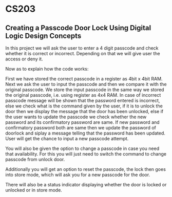 # CS203

## Creating a Passcode Door Lock Using Digital Logic Design Concepts

In this project we will ask the user to enter a 4 digit passcode and check whether it is correct or incorrect. Depending on that we will give user the access or deny it.

Now as to explain how the code works:

First we have stored the correct passcode in a register as 4bit x 4bit RAM.
Next we ask the user to input the passcode and then we compare it with the original passcode. We store the input passcode in the same way we stored the original passcode, i.e. using register as 4x4 RAM.
In case of incorrect passcode message will be shown that the password entered is incorrect, else we check what is the command given by the user, if it is to unlock the door then we display the message that the door has been unlocked, else if the user wants to update the passcode we check whether the new password and its confirmatory password are same.
If new password and confirmatory password both are same then we update the password of doorlock and siplay a message telling that the password has been updated.
User will get the chance to input a new passcode attempt.

You will also be given the option to change a passcode in case you need that availability.
For this you will just need to switch the command to change passcode from unlock door.

Additionally you will get an option to reset the passcode, the lock then goes into store mode, which will ask you for a new passcode for the door.

There will also be a status indicator displaying whether the door is locked or unlocked or in store mode.
